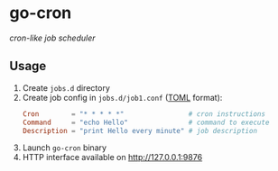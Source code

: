 # go-cron

*cron-like job scheduler*

## Usage

1. Create `jobs.d` directory
2. Create job config in `jobs.d/job1.conf` ([TOML](https://en.wikipedia.org/wiki/TOML) format):
    ```toml
    Cron        = "* * * * *"                # cron instructions
    Command     = "echo Hello"               # command to execute
    Description = "print Hello every minute" # job description
    ```
3. Launch `go-cron` binary
4. HTTP interface available on http://127.0.0.1:9876
